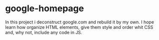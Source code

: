 # google-homepage

In this project i deconstruct google.com and rebuild it by my own. I hope learn how organize HTML elements, give them style and order whit CSS and, why not, include any code in JS.
